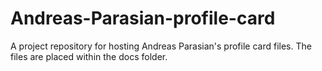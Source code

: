 # Andreas-Parasian-profile-card
A project repository for hosting Andreas Parasian's profile card files. The files are placed within the docs folder.
